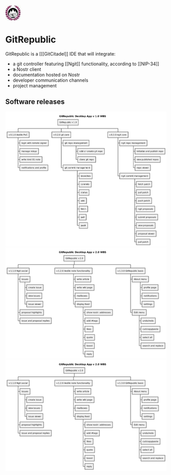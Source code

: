 ![GitRepublic Icon](https://raw.githubusercontent.com/ShadowySupercode/gitcitadel/master/logos/GitRepublic.jpg)

# GitRepublic

GitRepublic is a [[[GitCitadel]] IDE that will integrate:
- a git controller featuring [[Ngit]] functionality, according to [[NIP-34]]
- a Nostr client
- documentation hosted on Nostr
- developer communication channels
- project management

## Software releases
![GitRepublic v1.0 Work Breakdown Structure](https://raw.githubusercontent.com/ShadowySupercode/gitcitadel/master/plantUML/GitRepublic/GitRepublic_v1.png)
![GitRepublic v2.0 Work Breakdown Structure](https://raw.githubusercontent.com/ShadowySupercode/gitcitadel/master/plantUML/GitRepublic/GitRepublic_v2.png)
![GitRepublic v2.0 Work Breakdown Structure](https://raw.githubusercontent.com/ShadowySupercode/gitcitadel/master/plantUML/GitRepublic/GitRepublic_v2.png)